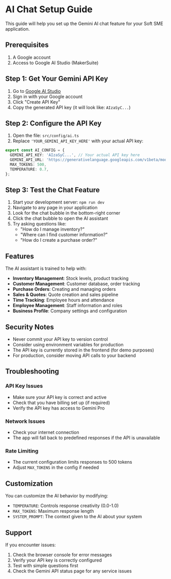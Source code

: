 # AI Chat Setup Guide

This guide will help you set up the Gemini AI chat feature for your Soft SME application.

## Prerequisites

1. A Google account
2. Access to Google AI Studio (MakerSuite)

## Step 1: Get Your Gemini API Key

1. Go to [Google AI Studio](https://makersuite.google.com/app/apikey)
2. Sign in with your Google account
3. Click "Create API Key"
4. Copy the generated API key (it will look like: `AIzaSyC...`)

## Step 2: Configure the API Key

1. Open the file: `src/config/ai.ts`
2. Replace `'YOUR_GEMINI_API_KEY_HERE'` with your actual API key:

```typescript
export const AI_CONFIG = {
  GEMINI_API_KEY: 'AIzaSyC...', // Your actual API key here
  GEMINI_API_URL: 'https://generativelanguage.googleapis.com/v1beta/models/gemini-pro:generateContent',
  MAX_TOKENS: 500,
  TEMPERATURE: 0.7,
};
```

## Step 3: Test the Chat Feature

1. Start your development server: `npm run dev`
2. Navigate to any page in your application
3. Look for the chat bubble in the bottom-right corner
4. Click the chat bubble to open the AI assistant
5. Try asking questions like:
   - "How do I manage inventory?"
   - "Where can I find customer information?"
   - "How do I create a purchase order?"

## Features

The AI assistant is trained to help with:
- **Inventory Management**: Stock levels, product tracking
- **Customer Management**: Customer database, order tracking
- **Purchase Orders**: Creating and managing orders
- **Sales & Quotes**: Quote creation and sales pipeline
- **Time Tracking**: Employee hours and attendance
- **Employee Management**: Staff information and roles
- **Business Profile**: Company settings and configuration

## Security Notes

- Never commit your API key to version control
- Consider using environment variables for production
- The API key is currently stored in the frontend (for demo purposes)
- For production, consider moving API calls to your backend

## Troubleshooting

### API Key Issues
- Make sure your API key is correct and active
- Check that you have billing set up (if required)
- Verify the API key has access to Gemini Pro

### Network Issues
- Check your internet connection
- The app will fall back to predefined responses if the API is unavailable

### Rate Limiting
- The current configuration limits responses to 500 tokens
- Adjust `MAX_TOKENS` in the config if needed

## Customization

You can customize the AI behavior by modifying:
- `TEMPERATURE`: Controls response creativity (0.0-1.0)
- `MAX_TOKENS`: Maximum response length
- `SYSTEM_PROMPT`: The context given to the AI about your system

## Support

If you encounter issues:
1. Check the browser console for error messages
2. Verify your API key is correctly configured
3. Test with simple questions first
4. Check the Gemini API status page for any service issues 